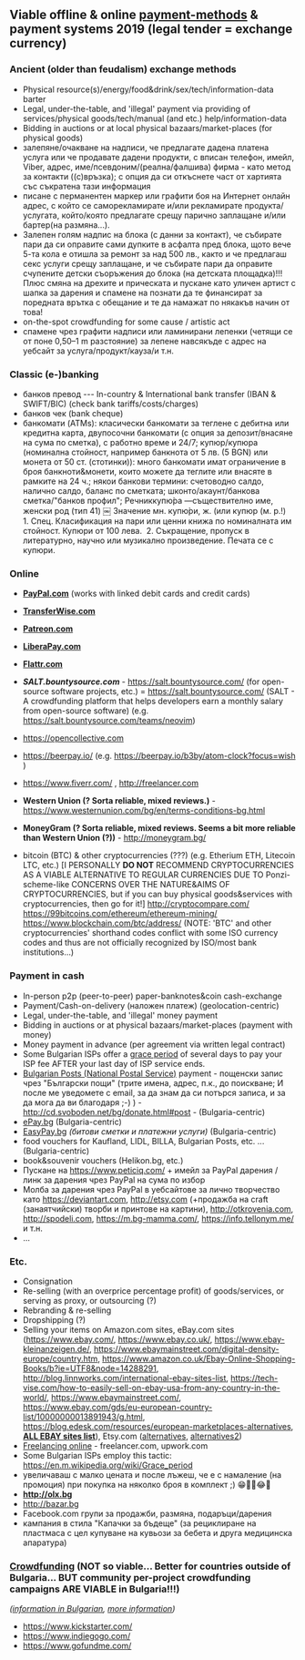 ## Viable offline & online [payment-methods](https://en.wikipedia.org/wiki/Payment#Methods) & payment systems 2019 (legal tender = exchange currency) ##

### Ancient (older than feudalism) exchange methods ###
* Physical resource(s)/energy/food&drink/sex/tech/information-data barter
* Legal, under-the-table, and 'illegal' payment via providing of services/physical goods/tech/manual (and etc.) help/information-data
* Bidding in auctions or at local physical bazaars/market-places (for physical goods)
* залепяне/очакване на надписи, че предлагате дадена платена услуга или че продавате дадени продукти, с вписан телефон, имейл, Viber, адрес, име/псевдоним/(реална/фалшива) фирма - като метод за контакти ((с)връзка); с опция да си откъснете част от хартията със съкратена тази информация
* писане с перманентен маркер или графити боя на Интернет онлайн адрес, с който се саморекламирате и/или рекламирате продукта/услугата, който/която предлагате срещу парично заплащане и/или бартер(на размяна...).
* Залепен голям надпис на блока (с данни за контакт), че събирате пари да си оправите сами дупките в асфалта пред блока, щото вече 5-та кола е отишла за ремонт за над 500 лв., както и че предлагаш секс услуги срещу заплащане, и че събирате пари да оправите счупените детски съоръжения до блока (на детската площадка)!!!
Плюс смяна на дрехите и прическата и пускане като уличен артист с шапка за дарения и спамене на познати да те финансират за поредната врътка с обещание и те да намажат по някакъв начин от това!
* on-the-spot crowdfunding for some cause / artistic act
* спамене чрез графити надписи или ламинирани лепенки (четящи се от поне 0,50–1 m разстояние) за лепене навсякъде с адрес на уебсайт за услуга/продукт/кауза/и т.н.

### Classic (e-)banking ###
* банков превод --- In-country & International bank transfer (IBAN & SWIFT/BIC) (check bank tariffs/costs/charges)
* банков чек (bank cheque)
* банкомати (ATMs): класически банкомати за теглене с дебитна или кредитна карта, двупосочни банкомати (с опция за депозит/внасяне на сума по сметка), с работно време и 24/7; купюр/купюра (номинална стойност, например банкнота от 5 лв. (5 BGN) или монета от 50 ст. (стотинки)): много банкомати имат ограничение в броя банкноти&монети, които можете да теглите или внасяте в рамките на 24 ч.; някои банкови термини: счетоводно салдо, налично салдо, баланс по сметката; шконто/акаунт/банкова сметка/"банков профил"; Речниккупю̀ра —съществително име, женски род (тип 41) ￼
Значение
мн. купю̀ри, ж. (или купюр (м. р.!)
1. Спец. Класификация на пари или ценни книжа по номиналната им стойност. Купюри от 100 лева. 
2. Съкращение, пропуск в литературно, научно или музикално произведение. Печата се с купюри.








### Online ###
* **[PayPal.com](https://www.paypal.com/)** (works with linked debit cards and credit cards)
* **[TransferWise.com](https://transferwise.com/)**
* **[Patreon.com](https://www.patreon.com/)**
* **[LiberaPay.com](LiberaPay.com)**
* **[Flattr.com](https://flattr.com/)**
* ***SALT.bountysource.com*** - https://salt.bountysource.com/ (for open-source software projects, etc.) = 
https://salt.bountysource.com/ (SALT - A crowdfunding platform that helps developers earn a monthly salary from open-source software) (e.g. https://salt.bountysource.com/teams/neovim)
* https://opencollective.com
* https://beerpay.io/ (e.g. https://beerpay.io/b3by/atom-clock?focus=wish )
* https://www.fiverr.com/ , http://freelancer.com

* **Western Union (? Sorta reliable, mixed reviews.)** - https://www.westernunion.com/bg/en/terms-conditions-bg.html
* **MoneyGram (? Sorta reliable, mixed reviews. Seems a bit more reliable than Western Union (?))** - http://moneygram.bg/
* bitcoin (BTC) & other cryptocurrencies (???) (e.g. Etherium ETH, Litecoin LTC, etc.) [I PERSONALLY **DO NOT** RECOMMEND CRYPTOCURRENCIES AS A VIABLE ALTERNATIVE TO REGULAR CURRENCIES DUE TO Ponzi-scheme-like CONCERNS OVER THE NATURE&AIMS OF CRYPTOCURRENCIES, but if you can buy physical goods&services with cryptocurrencies, then go for it!]
http://cryptocompare.com/
https://99bitcoins.com/ethereum/ethereum-mining/
https://www.blockchain.com/btc/address/
(NOTE: 'BTC' and other cryptocurrencies' shorthand codes conflict with some ISO currency codes and thus are not officially recognized by ISO/most bank institutions...)
### Payment in cash ###
* In-person p2p (peer-to-peer) paper-banknotes&coin cash-exchange
* Payment/Cash-on-delivery (наложен платеж) (geolocation-centric)
* Legal, under-the-table, and 'illegal' money payment
* Bidding in auctions or at physical bazaars/market-places (payment with money)
* Money payment in advance (per agreement via written legal contract)
* Some Bulgarian ISPs offer a [grace period](https://en.wikipedia.org/wiki/Grace_period) of several days to pay your ISP fee AFTER your last day of ISP service ends.
* [Bulgarian Posts (National Postal Service)](http://bgpost.bg/bg/109) payment - пощенски запис чрез "Български пощи" (трите имена, адрес, п.к., до поискване; И после ме уведомете с email, за да знам да си потърся записа, и за да мога да ви благодаря ;-) ) - http://cd.svoboden.net/bg/donate.html#post - (Bulgaria-centric)
* [ePay.bg](https://www.epay.bg/v3main/front?p=mrcs) (Bulgaria-centric)
* [EasyPay.bg](https://www.easypay.bg/site/) _(битови сметки и платежни услуги)_ (Bulgaria-centric)
* food vouchers for Kaufland, LIDL, BILLA, Bulgarian Posts, etc. ... (Bulgaria-centric)
* book&souvenir vouchers (Helikon.bg, etc.)
* Пускане на https://www.peticiq.com/ + имейл за PayPal дарения / линк за дарения чрез PayPal на сума по избор
* Молба за дарения чрез PayPal в уебсайтове за лично творчество като https://deviantart.com, http://etsy.com (+продажба на craft (занаятчийски) творби и принтове на картини), http://otkrovenia.com, http://spodeli.com, https://m.bg-mamma.com/, https://info.tellonym.me/ и т.н.
* ...

### Etc. ###
* Consignation
* Re-selling (with an overprice percentage profit) of goods/services, or serving as proxy, or outsourcing (?)
* Rebranding & re-selling
* Dropshipping (?)
* Selling your items on Amazon.com sites, eBay.com sites (https://www.ebay.com/, https://www.ebay.co.uk/, https://www.ebay-kleinanzeigen.de/, https://www.ebaymainstreet.com/digital-density-europe/country.htm, https://www.amazon.co.uk/Ebay-Online-Shopping-Books/b?ie=UTF8&node=14288291, http://blog.linnworks.com/international-ebay-sites-list, https://tech-vise.com/how-to-easily-sell-on-ebay-usa-from-any-country-in-the-world/, https://www.ebaymainstreet.com/, https://www.ebay.com/gds/eu-european-country-list/10000000013891943/g.html, https://blog.edesk.com/resources/european-marketplaces-alternatives, **[ALL EBAY sites list](http://archive.is/5hZZi)**), Etsy.com ([alternatives](https://www.finder.com/sites-like-etsy), [alternatives2](https://www.shoplo.com/blog/sites-like-etsy/))
* [Freelancing online](https://www.quora.com/Which-are-the-best-websites-to-hire-freelancers) - freelancer.com, upwork.com
* Some Bulgarian ISPs employ this tactic:  https://en.m.wikipedia.org/wiki/Grace_period
* увеличаваш с малко цената и после лъжеш, че е с намаление (на промоция) при покупка на няколко броя в комплект ;) 😁🤫🙄😂🤣
* **http://olx.bg**
* http://bazar.bg
* Facebook.com групи за продажби, размяна, подаръци/дарения
* кампания в стила "Капачки за бъдеще" (за рециклиране на пластмаса с цел купуване на кувьози за бебета и друга медицинска апаратура)

### [Crowdfunding](https://www.crowdfunding.com/) (NOT so viable... Better for countries outside of Bulgaria... BUT community per-project crowdfunding campaigns ARE VIABLE in Bulgaria!!!) ###
_([information in Bulgarian](https://www.crowdfunding.com/), [more information](https://www.fundable.com/learn/resources/guides/crowdfunding/what-is-crowdfunding))_
* https://www.kickstarter.com/
* https://www.indiegogo.com/
* https://www.gofundme.com/

